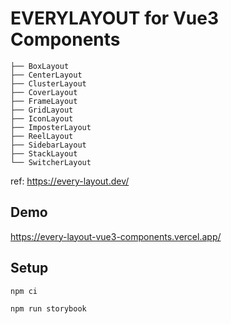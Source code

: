# EVERYLAYOUT for Vue3 Components

```
├── BoxLayout
├── CenterLayout
├── ClusterLayout
├── CoverLayout
├── FrameLayout
├── GridLayout
├── IconLayout
├── ImposterLayout
├── ReelLayout
├── SidebarLayout
├── StackLayout
└── SwitcherLayout
```

ref: https://every-layout.dev/

## Demo

https://every-layout-vue3-components.vercel.app/

## Setup

```bash
npm ci

npm run storybook
```
